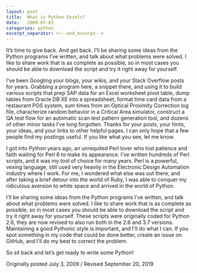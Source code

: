 ```yaml
---
layout: post
title:  What is Python Excels?
date:   2009-07-03
categories: python
excerpt_separator: <!--end_excerpt-->
---
```


It’s time to give back. And get back. I’ll be sharing some ideas from
the Python programs I’ve written, and talk about what problems were
solved. I like to share work that is as complete as possible, so in
most cases you should be able to download the script and try it right
away for yourself.

<!--end_excerpt-->

I’ve been Googling your blogs, your wikis, and your Stack Overflow
posts for years. Grabbing a program here, a snippet there, and using
it to build various scripts that prep SAP data for an Excel worksheet
pivot table, dump tables from Oracle DB XE into a spreadsheet, format
time card data from a restaurant POS system, sum times from an Optical
Proximity Correction log file, characterize random behavior in a
Critical Area simulator, construct a QA test flow for an automatic
scan test pattern generation tool, and dozens of other minor tasks
I’ve long forgotten. Thanks for your posts, your hints, your ideas,
and your links to other helpful pages. I can only hope that a few
people find my postings useful. If you like what you see, let me know.

I got into Python years ago, an unrequited Perl lover who lost
patience and faith waiting for Perl 6 to make its appearance. I’ve
written hundreds of Perl scripts, and it was my tool of choice for
many years. Perl is a powerful, vexing language, still used very
heavily in the Electronic Design Automation industry where I work. For
me, I wondered what else was out there, and after taking a brief detour
into the world of Ruby, I was able to conquer my ridiculous aversion
to white space and arrived in the world of Python.

I’ll be sharing some ideas from the Python programs I’ve written, and
talk about what problems were solved. I like to share work that is as
complete as possible, so in most cases you should be able to download
the script and try it right away for yourself. These scripts were
originally coded for Python 2.6, they are now revised to also run both
in the 2.6 and 3.7 versions. Maintaining a good Pythonic style is
important, and I'll do what I can. If you spot something in my code that
could be done better, create an issue on GitHub, and I'll do my best
to correct the problem.

So sit back and let’s get ready to write some Python!

Originally posted July 3, 2009 / Revised September 20, 2019
